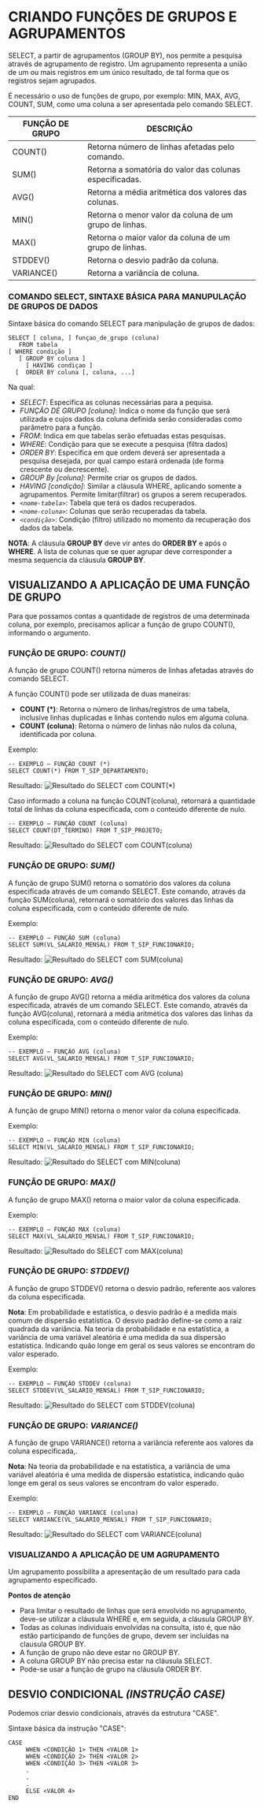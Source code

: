 ﻿# CRIANDO FUNÇÕES DE GRUPOS E AGRUPAMENTOS

SELECT, a partir de agrupamentos (GROUP BY), nos permite a pesquisa através de agrupamento de registro. Um agrupamento representa a união de um ou mais registros em um único resultado, de tal forma que os registros sejam agrupados.

É necessário o uso de funções de grupo, por exemplo: MIN, MAX, AVG, COUNT, SUM, como uma coluna a ser apresentada pelo comando SELECT.

| FUNÇÃO DE GRUPO | DESCRIÇÃO |
|--|--|
| COUNT() | Retorna número de linhas afetadas pelo comando. |
| SUM() | Retorna a somatória do valor das colunas especificadas. |
| AVG() | Retorna a média aritmética dos valores das colunas. |
| MIN() | Retorna o menor valor da coluna de um grupo de linhas. |
| MAX() | Retorna o maior valor da coluna de um grupo de linhas. |
| STDDEV() | Retorna o desvio padrão da coluna. |
| VARIANCE() | Retorna a variância de coluna. |


### COMANDO SELECT, SINTAXE BÁSICA PARA MANUPULAÇÃO DE GRUPOS DE DADOS

Sintaxe básica do comando SELECT para manipulação de grupos de dados:
```
SELECT [ coluna, ] funçao_de_grupo (coluna)
   FROM tabela
[ WHERE condição ]
   [ GROUP BY coluna ]
     [ HAVING condiçao ]
  [  ORDER BY coluna [, coluna, ...]
```

Na qual:
* *SELECT*: Especifica as colunas necessárias para a pequisa.
* *FUNÇÃO DE GRUPO [coluna]*: Indica o nome da função que será utilizada e cujos dados da coluna definida serão consideradas como parâmetro para a função.
* *FROM*: Indica em que tabelas serão efetuadas estas pesquisas.
* *WHERE*: Condição para que se execute a pesquisa (filtra dados)
* *ORDER BY*: Especifica em que ordem deverá ser apresentada a pesquisa desejada, por qual campo estará ordenada (de forma crescente ou decrescente).
* *GROUP By [coluna]*: Permite criar os grupos de dados.
* *HAVING [condição]*: Similar a cláusula WHERE, aplicando somente a agrupamentos. Permite limitar(filtrar) os grupos a serem recuperados.
* *`<nome-tabela>`*: Tabela que terá os dados recuperados.
* *`<nome-coluna>`*: Colunas que serão recuperadas da tabela.
* *`<condição>`*: Condição (filtro) utilizado no momento da recuperação dos dados da tabela.

**NOTA**: A cláusula **GROUP BY** deve vir antes do **ORDER BY** e após o **WHERE**. A lista de colunas que se quer agrupar deve corresponder a mesma sequencia da cláusula **GROUP BY**.

## VISUALIZANDO A APLICAÇÃO DE UMA FUNÇÃO DE GRUPO
Para que possamos contas a quantidade de registros de uma determinada coluna, por exemplo, precisamos aplicar a função de grupo COUNT(), informando o argumento.

### FUNÇÃO DE GRUPO: *COUNT()*
A função de grupo COUNT() retorna números de linhas afetadas através do comando SELECT.

A função COUNT() pode ser utilizada de duas maneiras:
* **COUNT (*)**: Retorna o número de linhas/registros de uma tabela, inclusive linhas duplicadas e linhas contendo nulos em alguma coluna.
* **COUNT (coluna)**: Retorna o número de linhas não nulos da coluna, identificada por coluna.

Exemplo:
```
-- EXEMPLO – FUNÇÃO COUNT (*)
SELECT COUNT(*) FROM T_SIP_DEPARTAMENTO;
```
Resultado:
![Resultado do SELECT com COUNT(*)](https://s3.amazonaws.com/b5fa8c4024182e6fb580b451bb51ed1719e4949feb566bd9b6b92b85df31576/wp-content/uploads/2023/04/24132907/on-image-318.jpg)

Caso informado a coluna na função COUNT(coluna), retornará a quantidade total de linhas da coluna especificada, com o conteúdo diferente de nulo.
```
-- EXEMPLO – FUNÇÃO COUNT (coluna)
SELECT COUNT(DT_TERMINO) FROM T_SIP_PROJETO;
```
Resultado:
![Resultado do SELECT com COUNT(coluna)](https://s3.amazonaws.com/b5fa8c4024182e6fb580b451bb51ed1719e4949feb566bd9b6b92b85df31576/wp-content/uploads/2023/04/24132925/on-image-416.jpg)

### FUNÇÃO DE GRUPO: *SUM()*
A função de grupo SUM() retorna o somatório dos valores da coluna especificada através de um comando SELECT. Este comando, através da função SUM(coluna), retornará o somatório dos valores das linhas da coluna especificada, com o conteúdo diferente de nulo.

Exemplo:
```
-- EXEMPLO – FUNÇÃO SUM (coluna) 
SELECT SUM(VL_SALARIO_MENSAL) FROM T_SIP_FUNCIONARIO;
```

Resultado:
![Resultado do SELECT com SUM(coluna)](https://s3.amazonaws.com/b5fa8c4024182e6fb580b451bb51ed1719e4949feb566bd9b6b92b85df31576/wp-content/uploads/2023/04/24133034/on-image-710.jpg)

### FUNÇÃO DE GRUPO: *AVG()*
A função de grupo AVG() retorna a média aritmética dos valores da coluna especificada, através de um comando SELECT. Este comando, através da função AVG(coluna), retornará a média aritmética dos valores das linhas da coluna especificada, com o conteúdo diferente de nulo.

Exemplo:
```
-- EXEMPLO – FUNÇÃO AVG (coluna) 
SELECT AVG(VL_SALARIO_MENSAL) FROM T_SIP_FUNCIONARIO;
```

Resultado:
![Resultado do SELECT com AVG (coluna)](https://s3.amazonaws.com/b5fa8c4024182e6fb580b451bb51ed1719e4949feb566bd9b6b92b85df31576/wp-content/uploads/2023/04/24133107/on-image-810.jpg)

### FUNÇÃO DE GRUPO: *MIN()*
A função de grupo MIN() retorna o menor valor da coluna especificada.

Exemplo:
```
-- EXEMPLO – FUNÇÃO MIN (coluna) 
SELECT MIN(VL_SALARIO_MENSAL) FROM T_SIP_FUNCIONARIO;
```

Resultado:
![Resultado do SELECT com MIN(coluna)](https://s3.amazonaws.com/b5fa8c4024182e6fb580b451bb51ed1719e4949feb566bd9b6b92b85df31576/wp-content/uploads/2023/04/24133143/on-image-99.jpg)

### FUNÇÃO DE GRUPO: *MAX()*
A função de grupo MAX() retorna o maior valor da coluna especificada.

Exemplo:
```
-- EXEMPLO – FUNÇÃO MAX (coluna) 
SELECT MAX(VL_SALARIO_MENSAL) FROM T_SIP_FUNCIONARIO;
```

Resultado:
![Resultado do SELECT com MAX(coluna)](https://s3.amazonaws.com/b5fa8c4024182e6fb580b451bb51ed1719e4949feb566bd9b6b92b85df31576/wp-content/uploads/2023/04/24133204/on-image-109.jpg)

### FUNÇÃO DE GRUPO: *STDDEV()*
A função de grupo STDDEV() retorna o desvio padrão, referente aos valores da coluna especificada.

**Nota**: Em probabilidade e estatística, o desvio padrão é a medida mais comum de dispersão estatística. O desvio padrão define-se como a raiz quadrada da variância. Na teoria da probabilidade e na estatística, a variância de uma variável aleatória é uma medida da sua dispersão estatística. Indicando quão longe em geral os seus valores se encontram do valor esperado.

Exemplo:
```
-- EXEMPLO – FUNÇÃO STDDEV (coluna) 
SELECT STDDEV(VL_SALARIO_MENSAL) FROM T_SIP_FUNCIONARIO;
```

Resultado:
![Resultado do SELECT com STDDEV(coluna)](https://s3.amazonaws.com/b5fa8c4024182e6fb580b451bb51ed1719e4949feb566bd9b6b92b85df31576/wp-content/uploads/2023/04/24133220/on-image-1116.jpg)

### FUNÇÃO DE GRUPO: *VARIANCE()*
A função de grupo VARIANCE() retorna a variância referente aos valores da coluna especificada,.

**Nota**: Na teoria da probabilidade e na estatística, a variância de uma variável aleatória é uma medida de dispersão estatística, indicando quão longe em geral os seus valores se encontram do valor esperado.

Exemplo:
```
-- EXEMPLO – FUNÇÃO VARIANCE (coluna) 
SELECT VARIANCE(VL_SALARIO_MENSAL) FROM T_SIP_FUNCIONARIO;
```

Resultado:
![Resultado do SELECT com VARIANCE(coluna)](https://s3.amazonaws.com/b5fa8c4024182e6fb580b451bb51ed1719e4949feb566bd9b6b92b85df31576/wp-content/uploads/2023/04/24133234/on-image-1214.jpg)


### VISUALIZANDO A APLICAÇÃO DE UM AGRUPAMENTO

Um agrupamento possibilita a apresentação de um resultado para cada agrupamento especificado.

**Pontos de atenção**
* Para limitar o resultado de linhas que será envolvido no agrupamento, deve-se utilizar a cláusula WHERE e, em seguida, a cláusula GROUP BY.
* Todas as colunas individuais envolvidas na consulta, isto é, que não estão participando de funções de grupo, devem ser incluídas na clausula GROUP BY.
* A função de grupo não deve estar no GROUP BY.
* A coluna GROUP BY não precisa estar na cláusula SELECT.
* Pode-se usar a função de grupo na cláusula ORDER BY.

## DESVIO CONDICIONAL *(INSTRUÇÃO CASE)*
Podemos criar desvio condicionais, através da estrutura "CASE".

Sintaxe básica da instrução "CASE":
```
CASE 
     WHEN <CONDIÇÃO 1> THEN <VALOR 1>
     WHEN <CONDIÇÃO 2> THEN <VALOR 2>
     WHEN <CONDIÇÃO 3> THEN <VALOR 3>
     .
     .
     .
     ELSE <VALOR 4>
END
```

